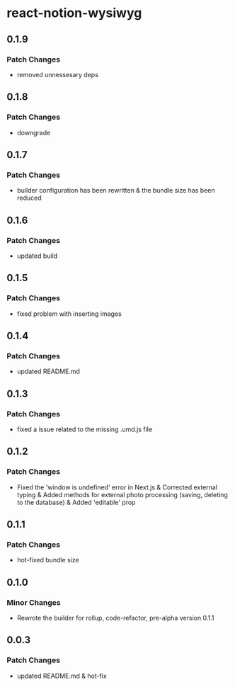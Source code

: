 # react-notion-wysiwyg

## 0.1.9

### Patch Changes

- removed unnessesary deps

## 0.1.8

### Patch Changes

- downgrade

## 0.1.7

### Patch Changes

- builder configuration has been rewritten & the bundle size has been reduced

## 0.1.6

### Patch Changes

- updated build

## 0.1.5

### Patch Changes

- fixed problem with inserting images

## 0.1.4

### Patch Changes

- updated README.md

## 0.1.3

### Patch Changes

- fixed a issue related to the missing .umd.js file

## 0.1.2

### Patch Changes

- Fixed the 'window is undefined' error in Next.js & Corrected external typing & Added methods for external photo processing (saving, deleting to the database) & Added 'editable' prop

## 0.1.1

### Patch Changes

- hot-fixed bundle size

## 0.1.0

### Minor Changes

- Rewrote the builder for rollup, code-refactor, pre-alpha version 0.1.1

## 0.0.3

### Patch Changes

- updated README.md & hot-fix
